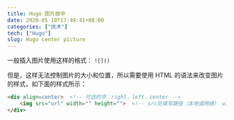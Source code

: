 ```yaml
---
title: Hugo 图片居中
date: 2020-05-10T17:49:41+08:00
categories: ["技术"]
tech: ["Hugo"]
slug: Hugo center picture
---
```


一般插入图片使用这样的格式： `![]()`

但是，这样无法控制图片的大小和位置，所以需要使用 HTML 的语法来改变图片的样式，如下面的样式所示：

```html
<div align=center>  <!-- 可选的项：right，left，center -->
	<img src="url" width="" height="">  <!-- src处填写路径（本地或网络） width 和 height 就是控制图片的大小的-->
</div>
```

